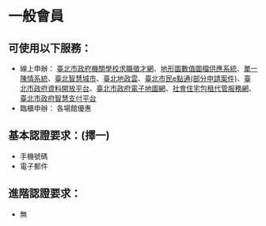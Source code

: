 # 一般會員

##  可使用以下服務：

* 線上申辦： [臺北市政府機關學校求職徵才網](https://job.gov.taipei/FrontWebSite_RWD/IndexMain.aspx)、[地形圖數值圖檔供應系統](http://www.map.udd.taipei.gov.tw/DownloadDocs.aspx)、[單一陳情系統](https://hello.gov.taipei/Front/main)、[臺北智慧城市](https://smartcity.taipei/)、[臺北地政雲](https://cloud.land.gov.taipei/)、[臺北市民e點通\(部分申請案件\)](https://www.e-services.taipei.gov.tw/)、[臺北市政府資料開放平台](https://data.taipei/index/)、[臺北市政府電子地圖網](https://maps.taipei/)、[社會住宅包租代管服務網](https://www.head-leasing.gov.taipei/UDDWebSite/HouList/homes/)、[臺北市政府智慧支付平台](https://pay.taipei/v2/Index/)
* 臨櫃申辦： 各場館優惠

##    基本認證要求：\(擇一\)

* 手機號碼
* 電子郵件

##    進階認證要求：

* 無

